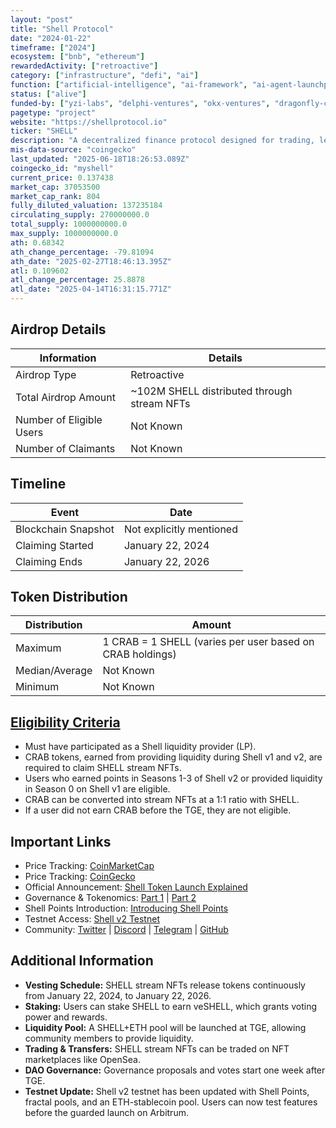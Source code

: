 ```yaml
---
layout: "post"
title: "Shell Protocol"
date: "2024-01-22"
timeframe: ["2024"]
ecosystem: ["bnb", "ethereum"]
rewardedActivity: ["retroactive"]
category: ["infrastructure", "defi", "ai"]
function: ["artificial-intelligence", "ai-framework", "ai-agent-launchpad"]
status: ["alive"]
funded-by: ["yzi-labs", "delphi-ventures", "okx-ventures", "dragonfly-capital"]
pagetype: "project"
website: "https://shellprotocol.io"
ticker: "SHELL"
description: "A decentralized finance protocol designed for trading, lending, and NFT sales, with governance through the Shell DAO."
mis-data-source: "coingecko"
last_updated: "2025-06-18T18:26:53.089Z"
coingecko_id: "myshell"
current_price: 0.137438
market_cap: 37053500
market_cap_rank: 804
fully_diluted_valuation: 137235184
circulating_supply: 270000000.0
total_supply: 1000000000.0
max_supply: 1000000000.0
ath: 0.68342
ath_change_percentage: -79.81094
ath_date: "2025-02-27T18:46:13.395Z"
atl: 0.109602
atl_change_percentage: 25.8878
atl_date: "2025-04-14T16:31:15.771Z"
---
```


## Airdrop Details

| Information              | Details                                     |
| ------------------------ | ------------------------------------------- |
| Airdrop Type             | Retroactive                                 |
| Total Airdrop Amount     | ~102M SHELL distributed through stream NFTs |
| Number of Eligible Users | Not Known                                   |
| Number of Claimants      | Not Known                                   |

## Timeline

| Event               | Date                     |
| ------------------- | ------------------------ |
| Blockchain Snapshot | Not explicitly mentioned |
| Claiming Started    | January 22, 2024         |
| Claiming Ends       | January 22, 2026         |

## Token Distribution

| Distribution   | Amount                                                    |
| -------------- | --------------------------------------------------------- |
| Maximum        | 1 CRAB = 1 SHELL (varies per user based on CRAB holdings) |
| Median/Average | Not Known                                                 |
| Minimum        | Not Known                                                 |

## [Eligibility Criteria](https://shellprotocol.io/posts/shell-token-launch-explained/)

- Must have participated as a Shell liquidity provider (LP).
- CRAB tokens, earned from providing liquidity during Shell v1 and v2, are required to claim SHELL stream NFTs.
- Users who earned points in Seasons 1-3 of Shell v2 or provided liquidity in Season 0 on Shell v1 are eligible.
- CRAB can be converted into stream NFTs at a 1:1 ratio with SHELL.
- If a user did not earn CRAB before the TGE, they are not eligible.

## Important Links

- Price Tracking: [CoinMarketCap](https://coinmarketcap.com/currencies/shell)
- Price Tracking: [CoinGecko](https://www.coingecko.com/en/coins/shell)
- Official Announcement: [Shell Token Launch Explained](https://shellprotocol.io/posts/shell-token-launch-explained/)
- Governance & Tokenomics: [Part 1](https://shellprotocol.io/posts/shell-governance-and-tokenomics-part-1/) | [Part 2](https://shellprotocol.io/posts/shell-governance-and-tokenomics-part-2/)
- Shell Points Introduction: [Introducing Shell Points](https://shellprotocol.io/posts/introducing-shell-points/)
- Testnet Access: [Shell v2 Testnet](http://alpha-testnet.shellprotocol.io/)
- Community: [Twitter](https://twitter.com/ShellProtocol) | [Discord](https://discord.com/invite/shell-protocol) | [Telegram](https://t.me/shellprotocol) | [GitHub](https://github.com/shell-protocol)

## Additional Information

- **Vesting Schedule:** SHELL stream NFTs release tokens continuously from January 22, 2024, to January 22, 2026.
- **Staking:** Users can stake SHELL to earn veSHELL, which grants voting power and rewards.
- **Liquidity Pool:** A SHELL+ETH pool will be launched at TGE, allowing community members to provide liquidity.
- **Trading & Transfers:** SHELL stream NFTs can be traded on NFT marketplaces like OpenSea.
- **DAO Governance:** Governance proposals and votes start one week after TGE.
- **Testnet Update:** Shell v2 testnet has been updated with Shell Points, fractal pools, and an ETH-stablecoin pool. Users can now test features before the guarded launch on Arbitrum.